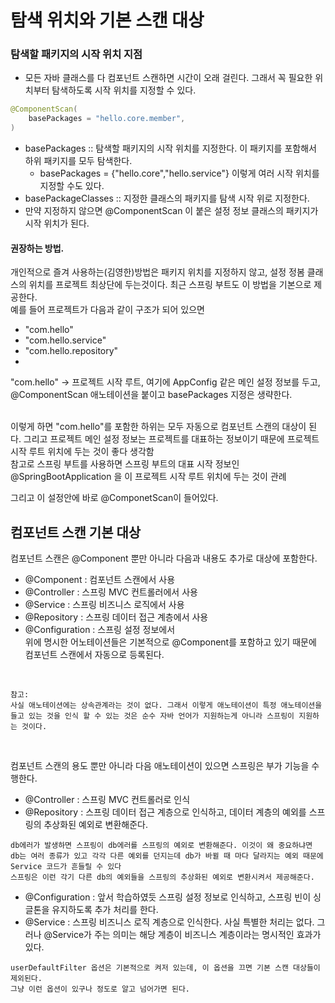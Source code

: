# 탐색 위치와 기본 스캔 대상

### 탐색할 패키지의 시작 위치 지점
- 모든 자바 클래스를 다 컴포넌트 스캔하면 시간이 오래 걸린다. 그래서 꼭 필요한 위치부터 탐색하도록 시작 위치를 지정할 수 있다.

```java
@ComponentScan(
    basePackages = "hello.core.member",
)
```
- basePackages :: 탐색할 패키지의 시작 위치를 지정한다. 이 패키지를 포함해서 하위 패키지를 모두 탐색한다.
  - basePackages = {"hello.core","hello.service"} 이렇게 여러 시작 위치를 지정할 수도 있다.
- basePackageClasses :: 지정한 클래스의 패키지를 탐색 시작 위로 지정한다.
- 만약 지정하지 않으면 @ComponentScan 이 붙은 설정 정보 클래스의 패키지가 시작 위치가 된다.

#### 권장하는 방법. 
개인적으로 즐겨 사용하는(김영한)방법은 패키지 위치를 지정하지 않고, 설정 정봄 클래스의 위치를 프로젝트 최상단에 두는것이다.
최근 스프링 부트도 이 방법을 기본으로 제공한다.
<br>
예를 들어 프로젝트가 다음과 같이 구조가 되어 있으면
<br>
- "com.hello"
- "com.hello.service"
- "com.hello.repository"
  <br>
- <br>
"com.hello" -> 프로젝트 시작 루트, 여기에 AppConfig 같은 메인 설정 정보를 두고, @ComponentScan 애노테이션을 붙이고 basePackages 지정은 생략한다.
<br>
<br>

이렇게 하면 "com.hello"를 포함한 하위는 모두 자동으로 컴포넌트 스캔의 대상이 된다. 그리고 프로젝트 메인 설정 정보는 프로젝트를 대표하는 정보이기 때문에 프로젝트 시작 루트 위치에 두는 것이 좋다 생각함
<br>
참고로 스프링 부트를 사용하면 스프링 부트의 대표 시작 정보인 @SpringBootApplication 을 이 프로젝트 시작 루트 위치에 두는 것이 관례

그리고 이 설정안에 바로 @ComponetScan이 들어있다.


## 컴포넌트 스캔 기본 대상
컴포넌트 스캔은 @Component 뿐만 아니라 다음과 내용도 추가로 대상에 포함한다.
- @Component : 컴포넌트 스캔에서 사용
- @Controller : 스프링 MVC 컨트롤러에서 사용
- @Service : 스프링 비즈니스 로직에서 사용
- @Repository : 스프링 데이터 접근 계층에서 사용
- @Configuration : 스프링 설정 정보에서
  <br> 
위에 명시한 어노테이션들은 기본적으로 @Component를 포함하고 있기 때문에 컴포넌트 스캔에서 자동으로 등록된다.

<br>

```
참고:
사실 애노테이션에는 상속관계라는 것이 없다. 그래서 이렇게 애노테이션이 특정 애노테이션을 들고 있는 것을 인식 할 수 있는 것은 순수 자바 언어가 지원하는게 아니라 스프링이 지원하는 것이다.
```
<br>

컴포넌트 스캔의 용도 뿐만 아니라 다음 애노테이션이 있으면 스프링은 부가 기능을 수행한다.
- @Controller : 스프링 MVC 컨트롤러로 인식
- @Repository : 스프링 데이터 접근 계층으로 인식하고, 데이터 계층의 예외를 스프링의 추상화된 예외로 변환해준다.
```
db에러가 발생하면 스프링이 db에러를 스프링의 예외로 변환해준다. 이것이 왜 중요하냐면 
db는 여러 종류가 있고 각각 다른 예외를 던지는데 db가 바뀔 때 마다 달라지는 예외 때문에 Service 코드가 흔들릴 수 있다
스프링은 이런 각기 다른 db의 예외들을 스프링의 추상화된 예외로 변환시켜서 제공해준다.  
```
- @Configuration : 앞서 학습하였듯 스프링 설정 정보로 인식하고, 스프링 빈이 싱글톤을 유지하도록 추가 처리를 한다.
- @Service : 스프링 비즈니스 로직 계층으로 인식한다. 사실 특별한 처리는 없다. 그러나 @Service가 주는 의미는 해당 계층이 비즈니스 계층이라는 명시적인 효과가 있다.

```
userDefaultFilter 옵션은 기본적으로 켜저 있는데, 이 옵션을 끄면 기본 스캔 대상들이 제외된다. 
그냥 이런 옵션이 있구나 정도로 알고 넘어가면 된다.
```